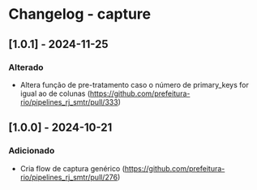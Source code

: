 # Changelog - capture

## [1.0.1] - 2024-11-25

### Alterado

- Altera função de pre-tratamento caso o número de primary_keys for igual ao de colunas (https://github.com/prefeitura-rio/pipelines_rj_smtr/pull/333)

## [1.0.0] - 2024-10-21

### Adicionado

- Cria flow de captura genérico (https://github.com/prefeitura-rio/pipelines_rj_smtr/pull/276)